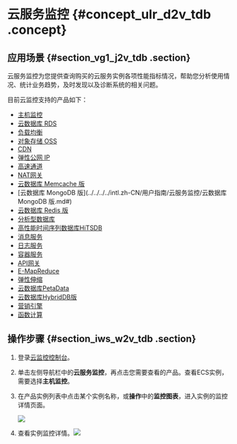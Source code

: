 # 云服务监控 {#concept_ulr_d2v_tdb .concept}

## 应用场景 {#section_vg1_j2v_tdb .section}

云服务监控为您提供查询购买的云服务实例各项性能指标情况，帮助您分析使用情况、统计业务趋势，及时发现以及诊断系统的相关问题。

目前云监控支持的产品如下：

-   [主机监控](../../../../intl.zh-CN/用户指南/主机监控/监控项说明.md#)
-   [云数据库 RDS](../../../../intl.zh-CN/用户指南/云服务监控/云数据库RDS监控.md#)
-   [负载均衡](../../../../intl.zh-CN/用户指南/云服务监控/负载均衡监控.md#)
-   [对象存储 OSS](../../../../intl.zh-CN/用户指南/云服务监控/对象存储OSS监控.md#)
-   [CDN](../../../../intl.zh-CN/用户指南/云服务监控/CDN监控.md#)
-   [弹性公网 IP](../../../../intl.zh-CN/用户指南/云服务监控/弹性公网IP监控.md#)
-   [高速通道](../../../../intl.zh-CN/用户指南/云服务监控/高速通道.md#)
-   [NAT网关](../../../../intl.zh-CN/用户指南/云服务监控/NAT网关监控.md#)
-   [云数据库 Memcache 版](../../../../intl.zh-CN/用户指南/云服务监控/云数据库Memcache版监控.md#)
-   [云数据库 MongoDB 版](../../../../intl.zh-CN/用户指南/云服务监控/云数据库 MongoDB 版.md#)
-   [云数据库 Redis 版](../../../../intl.zh-CN/用户指南/云服务监控/云数据库Redis版监控.md#)
-   [分析型数据库](../../../../intl.zh-CN/用户指南/云服务监控/分析型数据库监控.md#)
-   [高性能时间序列数据库HiTSDB](../../../../intl.zh-CN/用户指南/云服务监控/高性能时间序列数据库HiTSDB.md#)
-   [消息服务](../../../../intl.zh-CN/用户指南/云服务监控/消息服务监控.md#)
-   [日志服务](../../../../intl.zh-CN/用户指南/云服务监控/日志服务监控.md#)
-   [容器服务](../../../../intl.zh-CN/用户指南/云服务监控/容器服务监控.md#)
-   [API网关](../../../../intl.zh-CN/用户指南/云服务监控/API网关监控.md#)
-   [E-MapReduce](../../../../intl.zh-CN/用户指南/云服务监控/E-MapReduce监控.md#)
-   [弹性伸缩](../../../../intl.zh-CN/用户指南/云服务监控/弹性伸缩.md#)
-   [云数据库PetaData](../../../../intl.zh-CN/用户指南/云服务监控/云数据库PetaData.md#)
-   [云数据库HybridDB版](../../../../intl.zh-CN/用户指南/云服务监控/云数据库HybridDB版.md#)
-   [营销引擎](../../../../intl.zh-CN/用户指南/云服务监控/营销引擎监控.md#)
-   [函数计算](../../../../intl.zh-CN/用户指南/云服务监控/函数计算监控.md#)

## 操作步骤 {#section_iws_w2v_tdb .section}

1.  登录[云监控控制台](https://cloudmonitor.console.aliyun.com)。
2.  单击左侧导航栏中的**云服务监控**，再点击您需要查看的产品。查看ECS实例，需要选择**主机监控**。
3.  在产品实例列表中点击某个实例名称，或**操作**中的**监控图表**，进入实例的监控详情页面。

    ![](http://static-aliyun-doc.oss-cn-hangzhou.aliyuncs.com/assets/img/6128/1543478218981_zh-CN.png)

4.  查看实例监控详情。![](http://static-aliyun-doc.oss-cn-hangzhou.aliyuncs.com/assets/img/6128/1543478218984_zh-CN.png)

